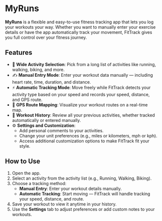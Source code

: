 # MyRuns

**MyRuns** is a flexible and easy-to-use fitness tracking app that lets you log your workouts your way. Whether you want to manually enter your exercise details or have the app automatically track your movement, FitTrack gives you full control over your fitness journey.

## Features
- 🏃 **Wide Activity Selection**: Pick from a long list of activities like running, walking, biking, and more.
- ✍️ **Manual Entry Mode**: Enter your workout data manually — including heart rate, time, duration, and distance.
- ⚡ **Automatic Tracking Mode**: Move freely while FitTrack detects your activity type based on your speed and records your speed, distance, and GPS route.
- 📍 **GPS Route Mapping**: Visualize your workout routes on a real-time map.
- 📖 **Workout History**: Review all your previous activities, whether tracked automatically or entered manually.
- ⚙️ **Settings and Customization**:
  - Add personal comments to your activities.
  - Change your unit preferences (e.g., miles or kilometers, mph or kph).
  - Access additional customization options to make FitTrack fit your style.

## How to Use
1. Open the app.
2. Select an activity from the activity list (e.g., Running, Walking, Biking).
3. Choose a tracking method:
   - **Manual Entry**: Enter your workout details manually.
   - **Automatic Tracking**: Start moving — FitTrack will handle tracking your speed, distance, and route.
4. Save your workout to view it anytime in your history.
5. Use the **Settings** tab to adjust preferences or add custom notes to your workouts.
